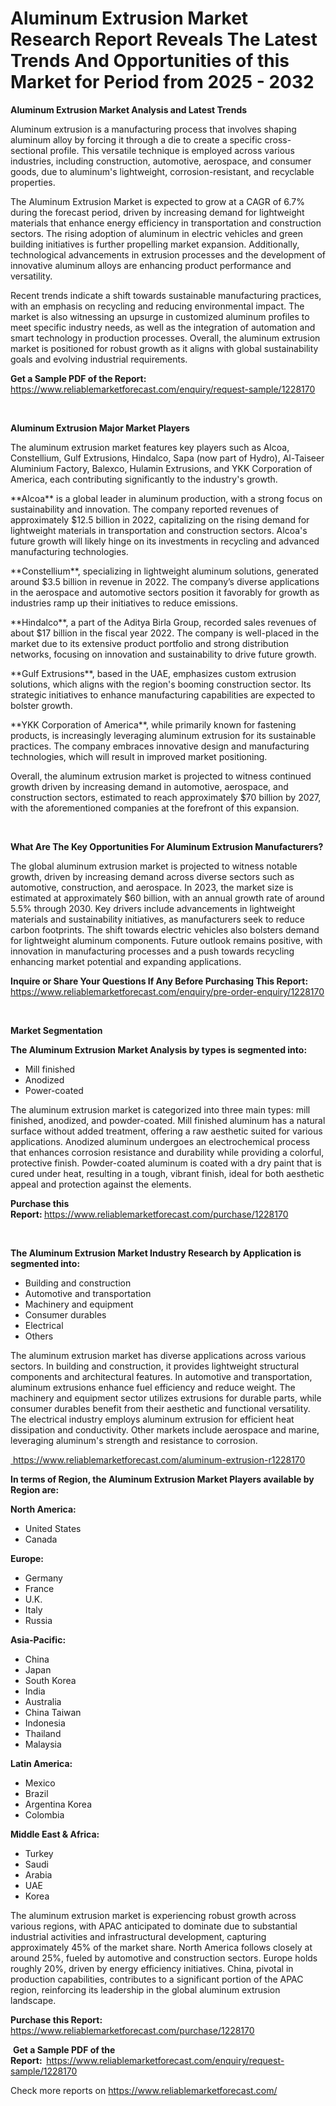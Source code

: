 <p><h1>Aluminum Extrusion Market Research Report Reveals The Latest Trends And Opportunities of this Market for Period from 2025 - 2032</h1></p><p><strong>Aluminum Extrusion Market Analysis and Latest Trends</strong></p>
<p><p>Aluminum extrusion is a manufacturing process that involves shaping aluminum alloy by forcing it through a die to create a specific cross-sectional profile. This versatile technique is employed across various industries, including construction, automotive, aerospace, and consumer goods, due to aluminum's lightweight, corrosion-resistant, and recyclable properties.</p><p>The Aluminum Extrusion Market is expected to grow at a CAGR of 6.7% during the forecast period, driven by increasing demand for lightweight materials that enhance energy efficiency in transportation and construction sectors. The rising adoption of aluminum in electric vehicles and green building initiatives is further propelling market expansion. Additionally, technological advancements in extrusion processes and the development of innovative aluminum alloys are enhancing product performance and versatility.</p><p>Recent trends indicate a shift towards sustainable manufacturing practices, with an emphasis on recycling and reducing environmental impact. The market is also witnessing an upsurge in customized aluminum profiles to meet specific industry needs, as well as the integration of automation and smart technology in production processes. Overall, the aluminum extrusion market is positioned for robust growth as it aligns with global sustainability goals and evolving industrial requirements.</p></p>
<p><strong>Get a Sample PDF of the Report:&nbsp;</strong> <a href="https://www.reliablemarketforecast.com/enquiry/request-sample/1228170?utm_campaign=2235&utm_medium=2&utm_source=Github&utm_content=ia&utm_term=01042025&utm_id=aluminum-extrusion">https://www.reliablemarketforecast.com/enquiry/request-sample/1228170</a></p>
<p>&nbsp;</p>
<p><strong>Aluminum Extrusion Major Market Players</strong></p>
<p><p>The aluminum extrusion market features key players such as Alcoa, Constellium, Gulf Extrusions, Hindalco, Sapa (now part of Hydro), Al-Taiseer Aluminium Factory, Balexco, Hulamin Extrusions, and YKK Corporation of America, each contributing significantly to the industry's growth.</p><p>**Alcoa** is a global leader in aluminum production, with a strong focus on sustainability and innovation. The company reported revenues of approximately $12.5 billion in 2022, capitalizing on the rising demand for lightweight materials in transportation and construction sectors. Alcoa's future growth will likely hinge on its investments in recycling and advanced manufacturing technologies.</p><p>**Constellium**, specializing in lightweight aluminum solutions, generated around $3.5 billion in revenue in 2022. The company’s diverse applications in the aerospace and automotive sectors position it favorably for growth as industries ramp up their initiatives to reduce emissions. </p><p>**Hindalco**, a part of the Aditya Birla Group, recorded sales revenues of about $17 billion in the fiscal year 2022. The company is well-placed in the market due to its extensive product portfolio and strong distribution networks, focusing on innovation and sustainability to drive future growth.</p><p>**Gulf Extrusions**, based in the UAE, emphasizes custom extrusion solutions, which aligns with the region's booming construction sector. Its strategic initiatives to enhance manufacturing capabilities are expected to bolster growth.</p><p>**YKK Corporation of America**, while primarily known for fastening products, is increasingly leveraging aluminum extrusion for its sustainable practices. The company embraces innovative design and manufacturing technologies, which will result in improved market positioning.</p><p>Overall, the aluminum extrusion market is projected to witness continued growth driven by increasing demand in automotive, aerospace, and construction sectors, estimated to reach approximately $70 billion by 2027, with the aforementioned companies at the forefront of this expansion.</p></p>
<p>&nbsp;</p>
<p><strong>What Are The Key Opportunities For Aluminum Extrusion Manufacturers?</strong></p>
<p><p>The global aluminum extrusion market is projected to witness notable growth, driven by increasing demand across diverse sectors such as automotive, construction, and aerospace. In 2023, the market size is estimated at approximately $60 billion, with an annual growth rate of around 5.5% through 2030. Key drivers include advancements in lightweight materials and sustainability initiatives, as manufacturers seek to reduce carbon footprints. The shift towards electric vehicles also bolsters demand for lightweight aluminum components. Future outlook remains positive, with innovation in manufacturing processes and a push towards recycling enhancing market potential and expanding applications.</p></p>
<p><strong>Inquire or Share Your Questions If Any Before Purchasing This Report:</strong> <a href="https://www.reliablemarketforecast.com/enquiry/pre-order-enquiry/1228170?utm_campaign=2235&utm_medium=2&utm_source=Github&utm_content=ia&utm_term=01042025&utm_id=aluminum-extrusion">https://www.reliablemarketforecast.com/enquiry/pre-order-enquiry/1228170</a></p>
<p>&nbsp;</p>
<p><strong>Market Segmentation</strong></p>
<p><strong>The Aluminum Extrusion Market Analysis by types is segmented into:</strong></p>
<p><ul><li>Mill finished</li><li>Anodized</li><li>Power-coated</li></ul></p>
<p><p>The aluminum extrusion market is categorized into three main types: mill finished, anodized, and powder-coated. Mill finished aluminum has a natural surface without added treatment, offering a raw aesthetic suited for various applications. Anodized aluminum undergoes an electrochemical process that enhances corrosion resistance and durability while providing a colorful, protective finish. Powder-coated aluminum is coated with a dry paint that is cured under heat, resulting in a tough, vibrant finish, ideal for both aesthetic appeal and protection against the elements.</p></p>
<p><strong>Purchase this Report:&nbsp;</strong><a href="https://www.reliablemarketforecast.com/purchase/1228170?utm_campaign=2235&utm_medium=2&utm_source=Github&utm_content=ia&utm_term=01042025&utm_id=aluminum-extrusion">https://www.reliablemarketforecast.com/purchase/1228170</a></p>
<p>&nbsp;</p>
<p><strong>The Aluminum Extrusion Market Industry Research by Application is segmented into:</strong></p>
<p><ul><li>Building and construction</li><li>Automotive and transportation</li><li>Machinery and equipment</li><li>Consumer durables</li><li>Electrical</li><li>Others</li></ul></p>
<p><p>The aluminum extrusion market has diverse applications across various sectors. In building and construction, it provides lightweight structural components and architectural features. In automotive and transportation, aluminum extrusions enhance fuel efficiency and reduce weight. The machinery and equipment sector utilizes extrusions for durable parts, while consumer durables benefit from their aesthetic and functional versatility. The electrical industry employs aluminum extrusion for efficient heat dissipation and conductivity. Other markets include aerospace and marine, leveraging aluminum's strength and resistance to corrosion.</p></p>
<p><a href="https://www.reliablemarketforecast.com/aluminum-extrusion-r1228170?utm_campaign=2235&utm_medium=2&utm_source=Github&utm_content=ia&utm_term=01042025&utm_id=aluminum-extrusion">&nbsp;https://www.reliablemarketforecast.com/aluminum-extrusion-r1228170</a></p>
<p><strong>In terms of Region, the Aluminum Extrusion Market Players available by Region are:</strong></p>
<p>
    <p> <strong> North America: </strong>
        <ul>
            <li>United States</li>
            <li>Canada</li>
        </ul>
        </p> 
    <p> <strong> Europe: </strong>
        <ul>
            <li>Germany</li>
            <li>France</li>
            <li>U.K.</li>
            <li>Italy</li>
            <li>Russia</li>
        </ul>
        </p> 
    <p> <strong> Asia-Pacific: </strong>
        <ul>
            <li>China</li>
            <li>Japan</li>
            <li>South Korea</li>
            <li>India</li>
            <li>Australia</li>
            <li>China Taiwan</li>
            <li>Indonesia</li>
            <li>Thailand</li>
            <li>Malaysia</li>
        </ul>
        </p> 
    <p> <strong> Latin America: </strong>
        <ul>
            <li>Mexico</li>
            <li>Brazil</li>
            <li>Argentina Korea</li>
            <li>Colombia</li>
        </ul>
        </p> 
    <p> <strong> Middle East & Africa: </strong>
        <ul>
            <li>Turkey</li>
            <li>Saudi</li>
            <li>Arabia</li>
            <li>UAE</li>
            <li>Korea</li>
        </ul>
    </p>
    </p>
<p><p>The aluminum extrusion market is experiencing robust growth across various regions, with APAC anticipated to dominate due to substantial industrial activities and infrastructural development, capturing approximately 45% of the market share. North America follows closely at around 25%, fueled by automotive and construction sectors. Europe holds roughly 20%, driven by energy efficiency initiatives. China, pivotal in production capabilities, contributes to a significant portion of the APAC region, reinforcing its leadership in the global aluminum extrusion landscape.</p></p>
<p><strong>Purchase this Report: </strong><a href="https://www.reliablemarketforecast.com/purchase/1228170?utm_campaign=2235&utm_medium=2&utm_source=Github&utm_content=ia&utm_term=01042025&utm_id=aluminum-extrusion">https://www.reliablemarketforecast.com/purchase/1228170</a></p>
<p>&nbsp;<strong>Get a Sample PDF of the Report:&nbsp;&nbsp;</strong><a href="https://www.reliablemarketforecast.com/enquiry/request-sample/1228170?utm_campaign=2235&utm_medium=2&utm_source=Github&utm_content=ia&utm_term=01042025&utm_id=aluminum-extrusion">https://www.reliablemarketforecast.com/enquiry/request-sample/1228170</a></p>
<p><strong></strong></p>
<p>Check more reports on <a href="https://www.reliablemarketforecast.com/?utm_campaign=2235&utm_medium=2&utm_source=Github&utm_content=ia&utm_term=01042025&utm_id=aluminum-extrusion">https://www.reliablemarketforecast.com/</a></p>